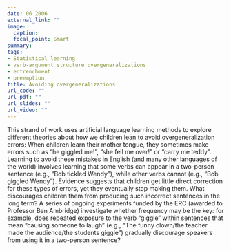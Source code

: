 ```yaml
---
date: 06 2006
external_link: ""
image:
  caption:
  focal_point: Smart
summary:
tags:
- Statistical learning
- verb-argument structure overgeneralizations
- entrenchment
- preemption
title: Avoiding overgeneralizations
url_code: ""
url_pdf: ""
url_slides: ""
url_video: ""
---
```


This strand of work uses artificial language learning methods to explore different theories about how we children lean to avoid overgeneralization errors: When children learn their mother tongue, they sometimes make errors such as “he giggled me!”, “she fell me over!” or “carry me teddy”. Learning to avoid these mistakes in English (and many other languages of the world) involves learning that some verbs can appear in a two-person sentence (e.g., “Bob tickled Wendy”), while other verbs cannot (e.g., “Bob giggled Wendy”). Evidence suggests that children get little direct correction for these types of errors, yet they eventually stop making them. What discourages children them from producing such incorrect sentences in the long term? A series of ongoing experiments funded by the ERC (awarded to Professor Ben Ambridge) investigate whether frequency may be the key: for example, does repeated exposure to the verb “giggle” within sentences that mean “causing someone to laugh” (e.g., “The funny clown/the teacher made the audience/the students giggle”) gradually discourage speakers from using it in a two-person sentence?
